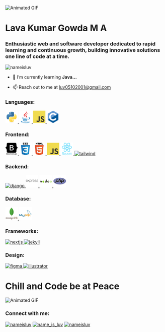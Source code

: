 
![Animated GIF](https://media.giphy.com/media/stgB1IG80qmTxKFBwl/giphy.gif)

<h1>Lava Kumar Gowda M A</h1>
<h3>Enthusiastic web and software developer dedicated to rapid learning and continuous growth, building innovative solutions one line of code at a time.</h3>

<p> <img src="https://komarev.com/ghpvc/?username=nameisluv&label=Profile%20views&color=0e75b6&style=flat" alt="nameisluv" /> </p>

<!-- <p> <a href="https://github.com/ryo-ma/github-profile-trophy"><img src="https://github-profile-trophy.vercel.app/?username=nameisluv" alt="nameisluv" /></a></p> -->

- 🌱 I’m currently learning **Java...**

- 📫 Reach out to me at <a href="https://mail.google.com/mail/?view=cm&fs=1&to=luv05102001@gmail.com&su= Hi, just saw your resume would like to connect&body=Here is the time i am free for a call( mention your timings :) )&bcc=lava85562@gmail.com">luv05102001@gmail.com</a>
<p>
  <h3>Languages:</h3>
  <a href="https://www.python.org" target="_blank" rel="noreferrer">
    <img src="https://raw.githubusercontent.com/devicons/devicon/master/icons/python/python-original.svg" alt="python" width="40" height="40"/>
  </a>
  <a href="https://www.java.com" target="_blank" rel="noreferrer">
    <img src="https://raw.githubusercontent.com/devicons/devicon/master/icons/java/java-original.svg" alt="java" width="40" height="40"/>
  </a>
  <a href="https://developer.mozilla.org/en-US/docs/Web/JavaScript" target="_blank" rel="noreferrer">
    <img src="https://raw.githubusercontent.com/devicons/devicon/master/icons/javascript/javascript-original.svg" alt="javascript" width="40" height="40"/>
  </a>
  <a href="https://www.cprogramming.com/" target="_blank" rel="noreferrer">
    <img src="https://raw.githubusercontent.com/devicons/devicon/master/icons/c/c-original.svg" alt="c" width="40" height="40"/>
  </a>
  <h3>Frontend:</h3>
  <a href="https://getbootstrap.com" target="_blank" rel="noreferrer">
    <img src="https://raw.githubusercontent.com/devicons/devicon/master/icons/bootstrap/bootstrap-plain-wordmark.svg" alt="bootstrap" width="40" height="40"/>
  </a>
  <a href="https://www.w3schools.com/css/" target="_blank" rel="noreferrer">
    <img src="https://raw.githubusercontent.com/devicons/devicon/master/icons/css3/css3-original-wordmark.svg" alt="css3" width="40" height="40"/>
  </a>
  <a href="https://www.w3.org/html/" target="_blank" rel="noreferrer">
    <img src="https://raw.githubusercontent.com/devicons/devicon/master/icons/html5/html5-original-wordmark.svg" alt="html5" width="40" height="40"/>
  </a>
  <a href="https://www.javascript.com" target="_blank" rel="noreferrer">
    <img src="https://raw.githubusercontent.com/devicons/devicon/master/icons/javascript/javascript-original.svg" alt="javascript" width="40" height="40"/>
  </a>
  <a href="https://reactjs.org/" target="_blank" rel="noreferrer">
    <img src="https://raw.githubusercontent.com/devicons/devicon/master/icons/react/react-original-wordmark.svg" alt="react" width="40" height="40"/>
  </a>
  <a href="https://tailwindcss.com/" target="_blank" rel="noreferrer">
    <img src="https://www.vectorlogo.zone/logos/tailwindcss/tailwindcss-icon.svg" alt="tailwind" width="40" height="40"/>
  </a>
  
  <h3>Backend:</h3>
  <a href="https://www.djangoproject.com/" target="_blank" rel="noreferrer">
    <img src="https://cdn.worldvectorlogo.com/logos/django.svg" alt="django" width="40" height="40"/>
  </a>
  <a href="https://expressjs.com" target="_blank" rel="noreferrer">
    <img style="background-color:white;" src="https://raw.githubusercontent.com/devicons/devicon/master/icons/express/express-original-wordmark.svg" alt="express" width="40" height="40"/>
  </a>
  <a href="https://nodejs.org" target="_blank" rel="noreferrer">
    <img src="https://raw.githubusercontent.com/devicons/devicon/master/icons/nodejs/nodejs-original-wordmark.svg" alt="nodejs" width="40" height="40"/>
  </a>
  <a href="https://www.php.net" target="_blank" rel="noreferrer">
    <img src="https://raw.githubusercontent.com/devicons/devicon/master/icons/php/php-original.svg" alt="php" width="40" height="40"/>
  </a>
  
  <h3>Database:</h3>
  <a href="https://www.mongodb.com/" target="_blank" rel="noreferrer">
    <img src="https://raw.githubusercontent.com/devicons/devicon/master/icons/mongodb/mongodb-original-wordmark.svg" alt="mongodb" width="40" height="40"/>
  </a>
  <a href="https://www.mysql.com/" target="_blank" rel="noreferrer">
    <img src="https://raw.githubusercontent.com/devicons/devicon/master/icons/mysql/mysql-original-wordmark.svg" alt="mysql" width="40" height="40"/>
  </a>
  
  <h3>Frameworks:</h3>
  <a href="https://nextjs.org/" target="_blank" rel="noreferrer">
    <img src="https://cdn.worldvectorlogo.com/logos/nextjs-2.svg" alt="nextjs" width="40" height="40"/>
  </a>
  <a href="https://jekyllrb.com/" target="_blank" rel="noreferrer">
    <img src="https://www.vectorlogo.zone/logos/jekyllrb/jekyllrb-icon.svg" alt="jekyll" width="40" height="40"/>
  </a>
  
  <h3>Design:</h3>
  <a href="https://www.figma.com/" target="_blank" rel="noreferrer">
    <img src="https://www.vectorlogo.zone/logos/figma/figma-icon.svg" alt="figma" width="40" height="40"/>
  </a>
  <a href="https://www.adobe.com/in/products/illustrator.html" target="_blank" rel="noreferrer">
    <img src="https://www.vectorlogo.zone/logos/adobe_illustrator/adobe_illustrator-icon.svg" alt="illustrator" width="40" height="40"/>
  </a>
</p>


<!-- <p><img src="https://github-readme-stats.vercel.app/api/top-langs?username=nameisluv&show_icons=true&locale=en&layout=compact" alt="nameisluv" /></p> -->


<h1>Chill and Code be at Peace</h1>

![Animated GIF](https://media.giphy.com/media/o89sDJMOxfnmSLrUuk/giphy.gif)

<h3>Connect with me:</h3>
<p>
<a href="https://linkedin.com/in/nameisluv" target="blank"><img  src="https://raw.githubusercontent.com/rahuldkjain/github-profile-readme-generator/master/src/images/icons/Social/linked-in-alt.svg" alt="nameisluv" height="30" width="40" /></a>
<a href="https://instagram.com/name_is_luv" target="blank"><img  src="https://raw.githubusercontent.com/rahuldkjain/github-profile-readme-generator/master/src/images/icons/Social/instagram.svg" alt="name_is_luv" height="30" width="40" /></a>
<a href="https://github.com/nameisluv" target="blank"><img  src="https://raw.githubusercontent.com/rahuldkjain/github-profile-readme-generator/master/src/images/icons/Social/github.svg" alt="nameisluv" height="30" width="40" /></a>
</p>